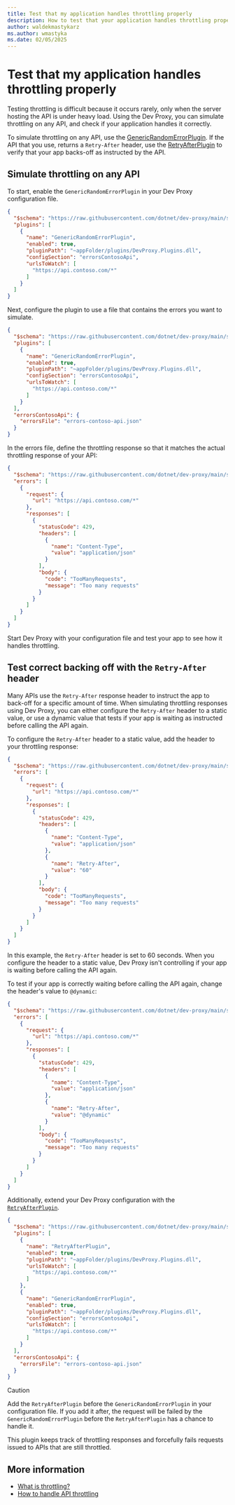 ```yaml
---
title: Test that my application handles throttling properly
description: How to test that your application handles throttling properly
author: waldekmastykarz
ms.author: wmastyka
ms.date: 02/05/2025
---
```


# Test that my application handles throttling properly

Testing throttling is difficult because it occurs rarely, only when the server hosting the API is under heavy load. Using the Dev Proxy, you can simulate throttling on any API, and check if your application handles it correctly.

To simulate throttling on any API, use the [GenericRandomErrorPlugin](../technical-reference/genericrandomerrorplugin.md). If the API that you use, returns a `Retry-After` header, use the [RetryAfterPlugin](../technical-reference/retryafterplugin.md) to verify that your app backs-off as instructed by the API.

## Simulate throttling on any API

To start, enable the `GenericRandomErrorPlugin` in your Dev Proxy configuration file.

```json
{
  "$schema": "https://raw.githubusercontent.com/dotnet/dev-proxy/main/schemas/v1.0.0/rc.schema.json",
  "plugins": [
    {
      "name": "GenericRandomErrorPlugin",
      "enabled": true,
      "pluginPath": "~appFolder/plugins/DevProxy.Plugins.dll",
      "configSection": "errorsContosoApi",
      "urlsToWatch": [
        "https://api.contoso.com/*"
      ]
    }
  ]
}
```

Next, configure the plugin to use a file that contains the errors you want to simulate.

```json
{
  "$schema": "https://raw.githubusercontent.com/dotnet/dev-proxy/main/schemas/v1.0.0/rc.schema.json",
  "plugins": [
    {
      "name": "GenericRandomErrorPlugin",
      "enabled": true,
      "pluginPath": "~appFolder/plugins/DevProxy.Plugins.dll",
      "configSection": "errorsContosoApi",
      "urlsToWatch": [
        "https://api.contoso.com/*"
      ]
    }
  ],
  "errorsContosoApi": {
    "errorsFile": "errors-contoso-api.json"
  }
}
```

In the errors file, define the throttling response so that it matches the actual throttling response of your API:

```json
{
  "$schema": "https://raw.githubusercontent.com/dotnet/dev-proxy/main/schemas/v1.0.0/genericrandomerrorplugin.schema.json",
  "errors": [
    {
      "request": {
        "url": "https://api.contoso.com/*"
      },
      "responses": [
        {
          "statusCode": 429,
          "headers": [
            {
              "name": "Content-Type",
              "value": "application/json"
            }
          ],
          "body": {
            "code": "TooManyRequests",
            "message": "Too many requests"
          }
        }
      ]
    }
  ]
}
```

Start Dev Proxy with your configuration file and test your app to see how it handles throttling.

## Test correct backing off with the `Retry-After` header

Many APIs use the `Retry-After` response header to instruct the app to back-off for a specific amount of time. When simulating throttling responses using Dev Proxy, you can either configure the `Retry-After` header to a static value, or use a dynamic value that tests if your app is waiting as instructed before calling the API again.

To configure the `Retry-After` header to a static value, add the header to your throttling response:

```json
{
  "$schema": "https://raw.githubusercontent.com/dotnet/dev-proxy/main/schemas/v1.0.0/genericrandomerrorplugin.schema.json",
  "errors": [
    {
      "request": {
        "url": "https://api.contoso.com/*"
      },
      "responses": [
        {
          "statusCode": 429,
          "headers": [
            {
              "name": "Content-Type",
              "value": "application/json"
            },
            {
              "name": "Retry-After",
              "value": "60"
            }
          ],
          "body": {
            "code": "TooManyRequests",
            "message": "Too many requests"
          }
        }
      ]
    }
  ]
}
```

In this example, the `Retry-After` header is set to 60 seconds. When you configure the header to a static value, Dev Proxy isn't controlling if your app is waiting before calling the API again.

To test if your app is correctly waiting before calling the API again, change the header's value to `@dynamic`:

```json
{
  "$schema": "https://raw.githubusercontent.com/dotnet/dev-proxy/main/schemas/v1.0.0/genericrandomerrorplugin.schema.json",
  "errors": [
    {
      "request": {
        "url": "https://api.contoso.com/*"
      },
      "responses": [
        {
          "statusCode": 429,
          "headers": [
            {
              "name": "Content-Type",
              "value": "application/json"
            },
            {
              "name": "Retry-After",
              "value": "@dynamic"
            }
          ],
          "body": {
            "code": "TooManyRequests",
            "message": "Too many requests"
          }
        }
      ]
    }
  ]
}
```

Additionally, extend your Dev Proxy configuration with the [`RetryAfterPlugin`](../technical-reference/retryafterplugin.md).

```json
{
  "$schema": "https://raw.githubusercontent.com/dotnet/dev-proxy/main/schemas/v1.0.0/rc.schema.json",
  "plugins": [
    {
      "name": "RetryAfterPlugin",
      "enabled": true,
      "pluginPath": "~appFolder/plugins/DevProxy.Plugins.dll",
      "urlsToWatch": [
        "https://api.contoso.com/*"
      ]
    },
    {
      "name": "GenericRandomErrorPlugin",
      "enabled": true,
      "pluginPath": "~appFolder/plugins/DevProxy.Plugins.dll",
      "configSection": "errorsContosoApi",
      "urlsToWatch": [
        "https://api.contoso.com/*"
      ]
    }
  ],
  "errorsContosoApi": {
    "errorsFile": "errors-contoso-api.json"
  }
}
```

> [!CAUTION]
> Add the `RetryAfterPlugin` before the `GenericRandomErrorPlugin` in your configuration file. If you add it after, the request will be failed by the `GenericRandomErrorPlugin` before the `RetryAfterPlugin` has a chance to handle it.

This plugin keeps track of throttling responses and forcefully fails requests issued to APIs that are still throttled.

## More information

- [What is throttling?](../concepts/what-is-throttling.md)
- [How to handle API throttling](../concepts/how-to-handle-api-throttling.md)

